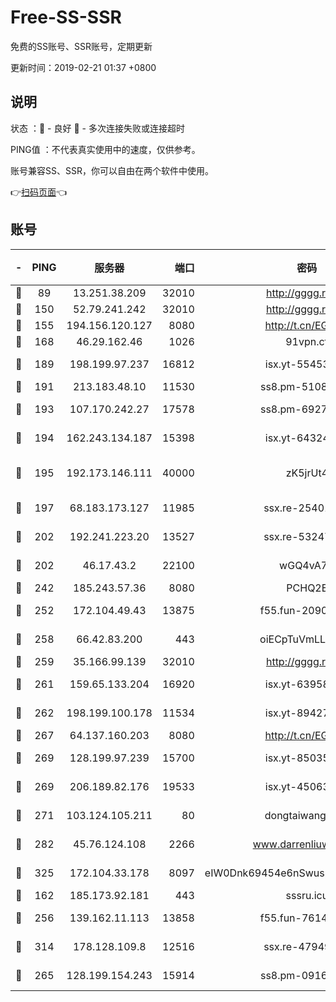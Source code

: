 # Free-SS-SSR

免费的SS账号、SSR账号，定期更新

更新时间：2019-02-21 01:37 +0800

## 说明

状态     ：🙂 - 良好 🙁 - 多次连接失败或连接超时

PING值   ：不代表真实使用中的速度，仅供参考。

账号兼容SS、SSR，你可以自由在两个软件中使用。

👉[扫码页面](https://liesauer.github.io/free-ss-ssr.github.io/)👈

## 账号

|-|PING|服务器|端口|密码|加密方式|区域|
|:----:|:----:|:-----:|-----:|:----:|:----:|:----:|
|🙂|89|13.251.38.209|32010|http://gggg.rocks|chacha20|SG|
|🙂|150|52.79.241.242|32010|http://gggg.rocks|chacha20|KR|
|🙂|155|194.156.120.127|8080|http://t.cn/EGJIyrl|rc4-md5|RU|
|🙂|168|46.29.162.46|1026|91vpn.cf|rc4-md5|RU|
|🙂|189|198.199.97.237|16812|isx.yt-55453633|aes-256-cfb|US|
|🙂|191|213.183.48.10|11530|ss8.pm-51089820|rc4-md5|RU|
|🙂|193|107.170.242.27|17578|ss8.pm-69276184|aes-256-cfb|US|
|🙂|194|162.243.134.187|15398|isx.yt-64324153|aes-256-cfb|US|
|🙂|195|192.173.146.111|40000|zK5jrUt4|chacha20-ietf-poly1305|US|
|🙂|197|68.183.173.127|11985|ssx.re-25401129|aes-256-cfb|US|
|🙂|202|192.241.223.20|13527|ssx.re-53247060|aes-256-cfb|US|
|🙂|202|46.17.43.2|22100|wGQ4vA7D|aes-256-gcm|RU|
|🙂|242|185.243.57.36|8080|PCHQ2E|rc4-md5|US|
|🙂|252|172.104.49.43|13875|f55.fun-20902073|aes-256-cfb|SG|
|🙂|258|66.42.83.200|443|oiECpTuVmLLxk4Ts|aes-256-cfb|US|
|🙂|259|35.166.99.139|32010|http://gggg.rocks|chacha20|US|
|🙂|261|159.65.133.204|16920|isx.yt-63958934|aes-256-cfb|SG|
|🙂|262|198.199.100.178|11534|isx.yt-89427709|aes-256-cfb|US|
|🙂|267|64.137.160.203|8080|http://t.cn/EGJIyrl|rc4-md5|CA|
|🙂|269|128.199.97.239|15700|isx.yt-85035186|aes-256-cfb|SG|
|🙂|269|206.189.82.176|19533|isx.yt-45063216|aes-256-cfb|SG|
|🙂|271|103.124.105.211|80|dongtaiwang.com|aes-256-cfb|US|
|🙂|282|45.76.124.108|2266|www.darrenliuwei.com|aes-256-cfb|AU|
|🙂|325|172.104.33.178|8097|eIW0Dnk69454e6nSwuspv9DmS201tQ0D|aes-256-cfb|SG|
|🙂|162|185.173.92.181|443|sssru.icu|rc4-md5|RU|
|🙂|256|139.162.11.113|13858|f55.fun-76142283|aes-256-cfb|SG|
|🙂|314|178.128.109.8|12516|ssx.re-47949672|aes-256-cfb|SG|
|🙁|265|128.199.154.243|15914|ss8.pm-09160539|aes-256-cfb|SG|
